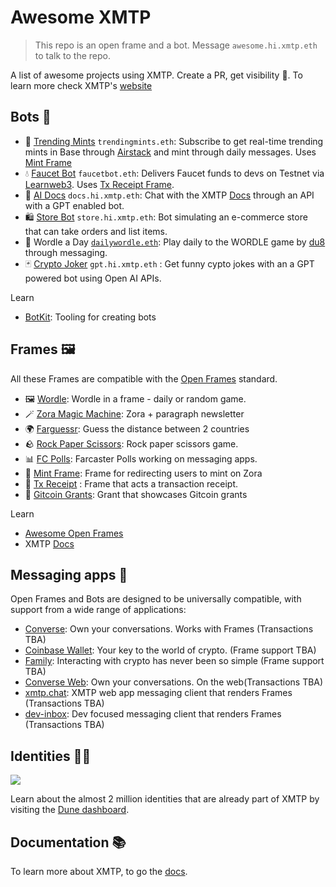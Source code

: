 # Awesome XMTP

> This repo is an open frame and a bot. Message `awesome.hi.xmtp.eth` to talk to the repo.

A list of awesome projects using XMTP. Create a PR, get visibility 👀. To learn more check XMTP's [website](https://xmtp.org/)

## Bots 🤖

- 🚀 [Trending Mints](https://github.com/fabriguespe/xmtp-trendingmints-bot) `trendingmints.eth`: Subscribe to get real-time trending mints in Base through [Airstack](https://www.airstack.xyz/) and mint through daily messages. Uses [Mint Frame](https://github.com/fabriguespe/mint-frame/tree/main)
- 💧 [Faucet Bot](https://github.com/fabriguespe/faucet-tx-frame) `faucetbot.eth`: Delivers Faucet funds to devs on Testnet via [Learnweb3](https://learnweb3.io/faucets/). Uses [Tx Receipt Frame](https://github.com/fabriguespe/faucet-tx-frame).
- 🤖 [AI Docs](https://github.com/fabriguespe/xmtp-ai-docs-bot) `docs.hi.xmtp.eth`: Chat with the XMTP [Docs](https://xmtp.org/docs/introduction) through an API with a GPT enabled bot.
- 🛍️ [Store Bot](https://github.com/fabriguespe/xmtp-generalstore-bot) `store.hi.xmtp.eth`: Bot simulating an e-commerce store that can take orders and list items.
- 📅 Wordle a Day [`dailywordle.eth`](https://converse.xyz/dm/dailywordle.eth): Play daily to the WORDLE game by [du8](https://warpcast.com/ds8/0x2d31015a) through messaging.
- 🃏 [Crypto Joker](https://github.com/fabriguespe/xmtp-bot-gpt) `gpt.hi.xmtp.eth` : Get funny cypto jokes with an a GPT powered bot using Open AI APIs.

Learn

- [BotKit](https://github.com/xmtp/botkit/): Tooling for creating bots

## Frames 🖼️

All these Frames are compatible with the [Open Frames](https://github.com/open-frames/awesome-open-frames) standard.

- 🖼️ [Wordle](https://openframedl.vercel.app/): Wordle in a frame - daily or random game.
- 🪄 [Zora Magic Machine](https://paragraph.xyz/@zora/zora-magic-machine/): Zora + paragraph newsletter
- 🌍 [Farguessr](https://farguessr.vercel.app/): Guess the distance between 2 countries
- 🪨 [Rock Paper Scissors](https://xmtp-frame-rock-paper-scissors.vercel.app/): Rock paper scissors game.
- 📊 [FC Polls](https://github.com/xmtp-labs/fc-polls): Farcaster Polls working on messaging apps.
- 🌿 [Mint Frame](https://github.com/fabriguespe/mint-frame/): Frame for redirecting users to mint on Zora
- 💸 [Tx Receipt](https://github.com/fabriguespe/faucet-tx-frame) : Frame that acts a transaction receipt.
- 🎯 [Gitcoin Grants](https://github.com/koisose/frame): Grant that showcases Gitcoin grants

Learn

- [Awesome Open Frames](https://github.com/open-frames/awesome-open-frames)
- XMTP [Docs](https://xmtp.org/docs/build/frames)

## Messaging apps 💬

Open Frames and Bots are designed to be universally compatible, with support from a wide range of applications:

- [Converse](https://getconverse.app/): Own your conversations. Works with Frames (Transactions TBA)
- [Coinbase Wallet](https://www.coinbase.com/wallet): Your key to the world of crypto. (Frame support TBA)
- [Family](https://family.co/): Interacting with crypto has never been so simple (Frame support TBA)
- [Converse Web](https://app.converse.xyz/): Own your conversations. On the web(Transactions TBA)
- [xmtp.chat](https://xmtp.chat/): XMTP web app messaging client that renders Frames (Transactions TBA)
- [dev-inbox](https://github.com/xmtp/dev-inbox/): Dev focused messaging client that renders Frames (Transactions TBA)

## Identities 🥷🏻

![](https://github.com/xmtp/awesome-xmtp/assets/1447073/9bb4f8c2-321e-4b6d-b52e-2105d69c4d47)

Learn about the almost 2 million identities that are already part of XMTP by visiting the [Dune dashboard](https://dune.com/xmtp_team/dash).

## Documentation 📚

To learn more about XMTP, to go the [docs](https://docs.xmtp.org/).
